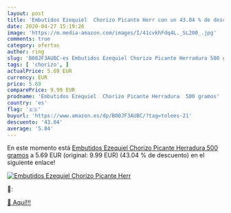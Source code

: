```yaml
---
layout: post
title: 'Embutidos Ezequiel  Chorizo Picante Herr con un 43.04 % de descuento'
date: 2020-04-27 15:19:26
image: 'https://m.media-amazon.com/images/I/41cvkhFdq4L._SL200_.jpg'
comments: true
category: ofertas
author: ring
slug: 'B00JF3AUBC-es Embutidos Ezequiel Chorizo Picante Herradura 500 gramos'
tags: [ 'chorizo', ]
actualPrice: 5.69 EUR
currency: EUR
price: 5.69
comparePrice: 9.99 EUR
prodname: 'Embutidos Ezequiel  Chorizo Picante Herradura  500 gramos'
country: 'es'
flag: '🇪🇸'
buyurl: 'https://www.amazon.es/dp/B00JF3AUBC/?tag=tolees-21'
descuento: '43.04'
average: '5.84'
---
```


En este momento está [Embutidos Ezequiel  Chorizo Picante Herradura  500 gramos](https://www.amazon.es/dp/B00JF3AUBC/?tag=tolees-21) a 5.69 EUR (original: 9.99 EUR) (43.04 %  de descuento) en el siguiente enlace!

[![Embutidos Ezequiel  Chorizo Picante Herr](https://m.media-amazon.com/images/I/41cvkhFdq4L._SL200_.jpg)](https://www.amazon.es/dp/B00JF3AUBC/?tag=tolees-21)

🔎:


[🛒 Aquí!!!](https://www.amazon.es/dp/B00JF3AUBC/?tag=tolees-21)
